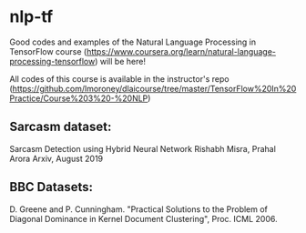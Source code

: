 # nlp-tf
Good codes and examples of the Natural Language Processing in TensorFlow course (https://www.coursera.org/learn/natural-language-processing-tensorflow) will be here!

All codes of this course is available in the instructor's repo (https://github.com/lmoroney/dlaicourse/tree/master/TensorFlow%20In%20Practice/Course%203%20-%20NLP)

## Sarcasm dataset:
Sarcasm Detection using Hybrid Neural Network
Rishabh Misra, Prahal Arora
Arxiv, August 2019

## BBC Datasets:
D. Greene and P. Cunningham. "Practical Solutions to the Problem of Diagonal Dominance in Kernel Document Clustering", Proc. ICML 2006.
